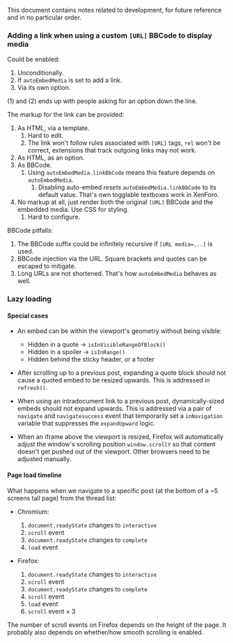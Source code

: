 This document contains notes related to development, for future reference and in no particular order.


### Adding a link when using a custom `[URL]` BBCode to display media

Could be enabled:

 1. Unconditionally.
 2. If `autoEmbedMedia` is set to add a link.
 3. Via its own option.

(1) and (2) ends up with people asking for an option down the line.


The markup for the link can be provided:

 1. As HTML, via a template.
    1. Hard to edit.
    2. The link won't follow rules associated with `[URL]` tags, `rel` won't be correct, extensions that track outgoing links may not work.
 2. As HTML, as an option.
 3. As BBCode.
    1. Using `autoEmbedMedia.linkBbCode` means this feature depends on `autoEmbedMedia`.
	   1. Disabling auto-embed *resets* `autoEmbedMedia.linkBbCode` to its default value. That's own togglable textboxes work in XenForo.
 4. No markup at all, just render both the original `[URL]` BBCode and the embedded media. Use CSS for styling.
    1. Hard to configure.


BBCode pitfalls:

 1. The BBCode suffix could be infinitely recursive if `[URL media=...]` is used.
 2. BBCode injection via the URL. Square brackets and quotes can be escaped to mitigate.
 3. Long URLs are not shortened. That's how `autoEmbedMedia` behaves as well.


### Lazy loading

#### Special cases

 - An embed can be within the viewport's geometry without being visible:
     - Hidden in a quote → `isInVisibleRangeOfBlock()`
     - Hidden in a spoiler → `isInRange()`
     - Hidden behind the sticky header, or a footer

 - After scrolling up to a previous post, expanding a quote block should not cause a quoted embed to be resized upwards. This is addressed in `refresh()`.

 - When using an intradocument link to a previous post, dynamically-sized embeds should not expand upwards. This is addressed via a pair of `navigate` and `navigatesuccess` event that temporarily set a `inNavigation` variable that suppresses the `expandUpward` logic.

 - When an iframe above the viewport is resized, Firefox will automatically adjust the window's scrolling position `window.scrollY` so that content doesn't get pushed out of the viewport. Other browsers need to be adjusted manually.


#### Page load timeline

What happens when we navigate to a specific post (at the bottom of a ~5 screens tall page) from the thread list:

 - Chromium:
     1. `document.readyState` changes to `interactive`
     2. `scroll` event
     3. `document.readyState` changes to `complete`
     4. `load` event

 - Firefox:
     1. `document.readyState` changes to `interactive`
     2. `scroll` event
     3. `document.readyState` changes to `complete`
     4. `scroll` event
     5. `load` event
     6. `scroll` event × 3

The number of scroll events on Firefox depends on the height of the page. It probably also depends on whether/how smooth scrolling is enabled.
